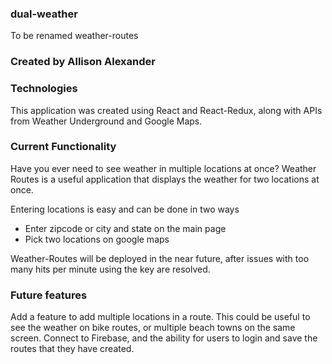 <h3>dual-weather</h3>
To be renamed weather-routes

<h3>Created by Allison Alexander</h3>

<h3>Technologies</h3>
This application was created using React and React-Redux, along with APIs from Weather Underground and Google Maps.


<h3>Current Functionality</h3>

Have you ever need to see weather in multiple locations at once?
Weather Routes is a useful application that displays the weather for two locations at once.  

Entering locations is easy and can be done in two ways
* Enter zipcode or city and state on the main page
* Pick two locations on google maps


Weather-Routes will be deployed in the near future, after issues with too many hits per minute using the key are resolved.


<h3>Future features</h3>

Add a feature to add multiple locations in a route.  This could be useful to see the weather on bike routes, or multiple beach towns on the same screen.
Connect to Firebase, and the ability for users to login and save the routes that they have created.
